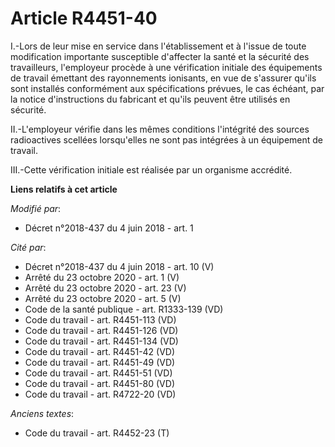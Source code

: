 # Article R4451-40

I.-Lors de leur mise en service dans l'établissement et à l'issue de toute modification importante susceptible d'affecter la
santé et la sécurité des travailleurs, l'employeur procède à une vérification initiale des équipements de travail émettant
des rayonnements ionisants, en vue de s'assurer qu'ils sont installés conformément aux spécifications prévues, le cas
échéant, par la notice d'instructions du fabricant et qu'ils peuvent être utilisés en sécurité.

II.-L'employeur vérifie dans les mêmes conditions l'intégrité des sources radioactives scellées lorsqu'elles ne sont pas
intégrées à un équipement de travail.

III.-Cette vérification initiale est réalisée par un organisme accrédité.

**Liens relatifs à cet article**

_Modifié par_:

  - Décret n°2018-437 du 4 juin 2018 - art. 1

_Cité par_:

  - Décret n°2018-437 du 4 juin 2018 - art. 10 (V)
  - Arrêté du 23 octobre 2020 - art. 1 (V)
  - Arrêté du 23 octobre 2020 - art. 23 (V)
  - Arrêté du 23 octobre 2020 - art. 5 (V)
  - Code de la santé publique - art. R1333-139 (VD)
  - Code du travail - art. R4451-113 (VD)
  - Code du travail - art. R4451-126 (VD)
  - Code du travail - art. R4451-134 (VD)
  - Code du travail - art. R4451-42 (VD)
  - Code du travail - art. R4451-49 (VD)
  - Code du travail - art. R4451-51 (VD)
  - Code du travail - art. R4451-80 (VD)
  - Code du travail - art. R4722-20 (VD)

_Anciens textes_:

  - Code du travail - art. R4452-23 (T)

